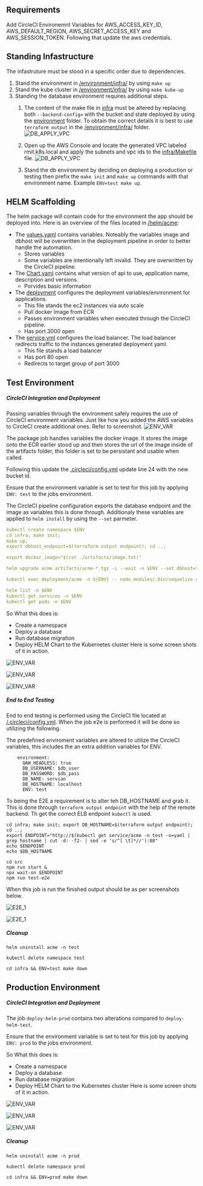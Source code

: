 ## Requirements

Add CircleCI Environemnt Variables for AWS_ACCESS_KEY_ID, AWS_DEFAULT_REGION, AWS_SECRET_ACCESS_KEY and AWS_SESSION_TOKEN. Following that update the aws credentials. 

## Standing Infastructure

The infastruture must be stood in a specific order due to dependencies. 
1. Stand the environment in [/environment/infra/](/environment) by using `make up`
2. Stand the kube cluster in [/environment/infra/](/environment) by using `make kube-up`
3. Standing the database environment requires additional steps.
   1. The content of the make file in [infra](/infra/Makefile) must be altered by replacing both `--backend-config=` with the bucket and state deployed by using the [environment](/environment) folder. To obtain the correct details it is best to use `terraform output` in the [/environment/infra/](/environment/infra/) folder.
   ![DB_APPLY_VPC](/img/01_Stand_DB.png)

   2. Open up the AWS Console and locate the generated VPC labeled rmit.k8s.local and apply the subnets and vpc ids to the [infra/Makefile](infra/Makefile) file.
   ![DB_APPLY_VPC](/img/00_Stand_DB.png)

   3. Stand the db environment by deciding on deploying a production or testing then prefix the `make init` and `make up` commands with that environment name. Example `ENV=test make up`.


## HELM Scaffolding
The helm package will contain code for the environment the app should be deployed into. Here is an overview of the files located in [/helm/acme](/helm/acme):
- The [values.yaml](/helm/values) contains variables. Noteably the variables image and dbhost will be overwritten in the deployment pipeline in order to better handle the automation.
  - Stores variables
  - Some variables are intentionally left invalid. They are overwritten by the CircleCI pipeline. 
- The [Chart.yaml](/helm/acme/Chart.yaml) contains what version of api to use, application name, description and versions.
  - Porvides basic information 
- The [deployment](/helm/acme/templates/deployment.yml) configures the deployment variables/environment for applications. 
  - This file stands the ec2 instances via auto scale
  - Pull docker image from ECR
  - Passes environment variables when executed through the CircleCI pipeline.
  - Has port 3000 open
- The [service.yml](/helm/acme/templates/service.yml) configures the load balancer. The load balancer redirects traffic to the instances generated deployment yaml. 
  - This file stands a load balancer
  - Has port 80 open
  - Redirects to target group of port 3000

## Test Environment

##### CircleCI Integration and Deployment 

Passing variables through the environment safely requires the use of CircleCI environment variables. Just like how you added the AWS variables to CircleCI create additional ones. Refer to screenshot.
![ENV_VAR](/img/Task_B-B_01.PNG)  

The package job handles variables the docker image. It stores the image onto the ECR earlier stood up and then stores the url of the image inside of the artifacts folder, this folder is set to be persistant and usable when called.  

Following this update the [.circleci/config.yml](/.circleci/config.yml) update line 24 with the new bucket id. 

Ensure that the environment variable is set to test for this job by applying `ENV: test` to the jobs environment.

The CircleCI pipeline configuration exports the database endpoint and the image as variables this is done through. Additionaly these variables are applied to `helm install` by using the `--set` parmeter.
```yaml 
kubectl create namespace $ENV
cd infra; make init; 
make up; 
export dbhost_endpoint=$(terraform output endpoint); cd ..;

export docker_image="$(cat ./artifacts/image.txt)"

helm upgrade acme artifacts/acme-*.tgz -i --wait -n $ENV --set dbhost=${dbhost_endpoint},image=${docker_image},dbname=$db_name,dbuser=$db_user,dbpass=$db_pass

kubectl exec deployment/acme -n ${ENV} -- node_modules/.bin/sequelize db:migrate 

helm list -n $ENV
kubectl get services -n $ENV
kubectl get pods -n $ENV
```
So What this does is:
  - Create a namespace 
  - Deploy a database
  - Run database migration
  - Deploy HELM Chart to the Kubernetes cluster
Here is some screen shots of it in action.

![ENV_VAR](/img/Task_C_01.png)  

![ENV_VAR](/img/Task_C_02.png)

![ENV_VAR](/img/Task_C_03.png)

##### End to End Testing

End to end testing is performed using the CircleCI file located at [/.circleci/config.yml](/.circleci/config.yml). When the job e2e is performed it will be done so utilizing the following.

The predefined enviroment variables are altered to utilize the CircleCI variables, this includes the an extra addition variables for ENV.

```
    environment:
      QAW_HEADLESS: true
      DB_USERNAME: $db_user
      DB_PASSWORD: $db_pass
      DB_NAME: servian
      DB_HOSTNAME: localhost
      ENV: test
```

To being the E2E a requirement is to alter teh DB_HOSTNAME and grab it. This is done through `terraform output endpoint` with the help of the remote backend. Th get the correct ELB endpoint `kubectl` is used. 
```
cd infra; make init; export DB_HOSTNAME=$(terraform output endpoint); cd ..;
export ENDPOINT="http://$(kubectl get service/acme -n test -o=yaml | grep hostname | cut -d: -f2- | sed -e 's/^[ \t]*//'):80"
echo $ENDPOINT
echo $DB_HOSTNAME

cd src
npm run start & 
npx wait-on $ENDPOINT
npm run test-e2e
```
When this job is run the finished output should be as per screenshots below.

![E2E_1](/img/Task_D_01.png)

![E2E_1](/img/Task_D_02.png)



##### Cleanup
`helm uninstall acme -n test`

`kubectl delete namespace test`

`cd infra && ENV=test make down`

## Production Environment

##### CircleCI Integration and Deployment 

The job `deploy-helm-prod` contains two alterations compared to `deploy-helm-test`.

Ensure that the environment variable is set to test for this job by applying `ENV: prod` to the jobs environment.

So What this does is:
  - Create a namespace 
  - Deploy a database
  - Run database migration
  - Deploy HELM Chart to the Kubernetes cluster
Here is some screen shots of it in action.

![ENV_VAR](/img/Task_E_01.png)  

![ENV_VAR](/img/Task_E_02.png)

![ENV_VAR](/img/Task_E_03.png)

##### Cleanup
`helm uninstall acme -n prod`

`kubectl delete namespace prod`

`cd infra && ENV=prod make down`